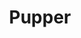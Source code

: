---
pid: rs352
title: Pupper
location_transcription: Rittenhouse Square
coordinates: "[-75.171924467419, 39.949490217913]"
zipcode: NJ08043
gen_neighborhood: 
neighborhood: 
outside_phl: Voorhees Township NJ
age: '18'
age_range: 13-19
instagram: 
image_file_name: rs_352.jpg
proposal_transcription: "*Monument to dog culture"
topic: Animals
topic_summary: 0, 0
type: Sculpture Statue
keywords_other: Pupper, Dog, Dogs, Doggo, Dog Culture, Roland Barks
credit: Madasyn
image_labels: 
twitter: 
facebook: 
permalink: "/monuments/rs352/"
layout: item-page
---